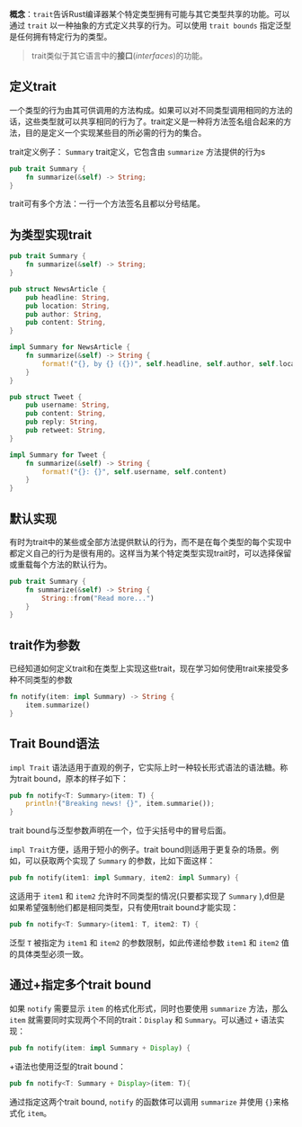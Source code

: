 **概念**：`trait`告诉Rust编译器某个特定类型拥有可能与其它类型共享的功能。可以通过 `trait` 以一种抽象的方式定义共享的行为。可以使用 `trait bounds` 指定泛型是任何拥有特定行为的类型。
> trait类似于其它语言中的**接口**(*interfaces*)的功能。
## 定义trait
一个类型的行为由其可供调用的方法构成。如果可以对不同类型调用相同的方法的话，这些类型就可以共享相同的行为了。trait定义是一种将方法签名组合起来的方法，目的是定义一个实现某些目的所必需的行为的集合。

trait定义例子：
`Summary` trait定义，它包含由 `summarize` 方法提供的行为s
```rust
pub trait Summary {
    fn summarize(&self) -> String;
}
```
trait可有多个方法：一行一个方法签名且都以分号结尾。
## 为类型实现trait
```rust
pub trait Summary {
    fn summarize(&self) -> String;
}

pub struct NewsArticle {
    pub headline: String,
    pub location: String,
    pub author: String,
    pub content: String,
}

impl Summary for NewsArticle {
    fn summarize(&self) -> String {
        format!("{}, by {} ({})", self.headline, self.author, self.location)
    }
}

pub struct Tweet {
    pub username: String,
    pub content: String,
    pub reply: String,
    pub retweet: String,
}

impl Summary for Tweet {
    fn summarize(&self) -> String {
        format!("{}: {}", self.username, self.content)
    }
}
```
## 默认实现
有时为trait中的某些或全部方法提供默认的行为，而不是在每个类型的每个实现中都定义自己的行为是很有用的。这样当为某个特定类型实现trait时，可以选择保留或重载每个方法的默认行为。
```rust
pub trait Summary {
    fn summarize(&self) -> String {
        String::from("Read more...")
    }
}
```
## trait作为参数
已经知道如何定义trait和在类型上实现这些trait，现在学习如何使用trait来接受多种不同类型的参数
```rust
fn notify(item: impl Summary) -> String {
    item.summarize()
}
```
## Trait Bound语法
`impl Trait` 语法适用于直观的例子，它实际上时一种较长形式语法的语法糖。称为trait bound，原本的样子如下：
```rust
pub fn notify<T: Summary>(item: T) {
    println!("Breaking news! {}", item.summarie());
}
```
trait bound与泛型参数声明在一个，位于尖括号中的冒号后面。

`impl Trait`方便，适用于短小的例子。trait bound则适用于更复杂的场景。例如，可以获取两个实现了 `Summary` 的参数，比如下面这样：
```rust
pub fn notify(item1: impl Summary, item2: impl Summary) {
```
这适用于 `item1` 和 `item2` 允许时不同类型的情况(只要都实现了 `Summary` ),d但是如果希望强制他们都是相同类型，只有使用trait bound才能实现：
```rust
pub fn notify<T: Summary>(item1: T, item2: T) {
```
泛型 `T` 被指定为 `item1` 和 `item2` 的参数限制，如此传递给参数 `item1` 和 `item2` 值的具体类型必须一致。
## 通过+指定多个trait bound
如果 `notify` 需要显示 `item` 的格式化形式，同时也要使用 `summarize` 方法，那么 `item` 就需要同时实现两个不同的trait：`Display` 和 `Summary`。可以通过 `+` 语法实现：
```rust
pub fn notify(item: impl Summary + Display) {
```
+语法也使用泛型的trait bound：
```rust
pub fn notify<T: Summary + Display>(item: T){
```
通过指定这两个trait bound, `notify` 的函数体可以调用 `summarize` 并使用 `{}`来格式化 `item`。
